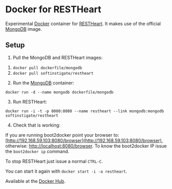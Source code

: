 # Docker for RESTHeart

Experimental [Docker](https://www.docker.com) container for [RESTHeart](http://restheart.org).
It makes use of the official [MongoDB](http://dockerfile.github.io/#/mongodb) image.

## Setup

1) Pull the MongoDB and RESTHeart images: 

 1. `docker pull dockerfile/mongodb`
 1. `docker pull softinstigate/restheart`

2) Run the [MongoDB](http://dockerfile.github.io/#/mongodb) container:

`docker run -d --name mongodb dockerfile/mongodb`

3) Run RESTHeart:

`docker run -i -t -p 8080:8080 --name restheart --link mongodb:mongodb softinstigate/restheart`

4) Check that is working:

If you are running boot2docker point your browser to: [http://192.168.59.103:8080/browser](http://192.168.59.103:8080/browser), otherwise: [http://localhost:8080/browser](http://localhost:8080/browser). To know the boot2docker IP issue the `boot2docker ip` command.

To stop RESTHeart just issue a normal `CTRL-C`.

You can start it again with `docker start -i -a restheart`.

Available at the [Docker Hub](https://registry.hub.docker.com/u/softinstigate/restheart/).
